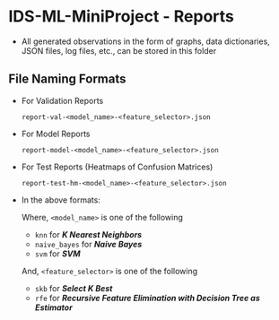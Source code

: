 # IDS-ML-MiniProject - Reports

-   All generated observations in the form of graphs, data dictionaries, JSON files, log files, etc., can be stored in this folder

## File Naming Formats

-   For Validation Reports

    ```
    report-val-<model_name>-<feature_selector>.json
    ```

-   For Model Reports

    ```
    report-model-<model_name>-<feature_selector>.json
    ```

-   For Test Reports (Heatmaps of Confusion Matrices)

    ```
    report-test-hm-<model_name>-<feature_selector>.json
    ```

-   In the above formats:

    Where, `<model_name>` is one of the following

    -   `knn` for **_K Nearest Neighbors_**
    -   `naive_bayes` for **_Naive Bayes_**
    -   `svm` for **_SVM_**

    And, `<feature_selector>` is one of the following

    -   `skb` for **_Select K Best_**
    -   `rfe` for **_Recursive Feature Elimination with Decision Tree as Estimator_**
